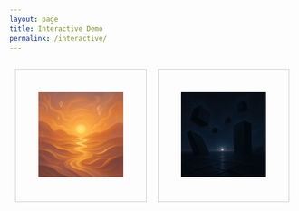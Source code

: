 ```yaml
---
layout: page
title: Interactive Demo
permalink: /interactive/
---
```


<style>
.interactive-container {
  display: flex;
  justify-content: center;
  margin: 20px 0;
}
.interactive-box {
  border: 1px solid #ccc;
  padding: 40px;
  margin: 10px;
  cursor: pointer;
  text-align: center;
  flex: 1;
}
.interactive-box img {
  max-width: 100%;
  height: auto;
}
.hidden {
  display: none;
}
#reset-button {
  padding: 10px 20px;
  font-size: 1em;
}
</style>

<div class="interactive-container">
  <div id="box-left" class="interactive-box">
    <img src="/assets/img/profileA.png" alt="Profile A">
  </div>
  <div id="box-right" class="interactive-box">
    <img src="/assets/img/profileB.png" alt="Profile B">
  </div>
</div>

<div id="result" style="text-align:center; font-weight:bold; font-size:1.5em;"></div>

<div style="text-align:center; margin-top:10px;">
  <button id="reset-button" class="hidden">Return</button>
</div>

<script>
  document.addEventListener('DOMContentLoaded', function() {
    const left = document.getElementById('box-left');
    const right = document.getElementById('box-right');
    const result = document.getElementById('result');
    const resetButton = document.getElementById('reset-button');

    left.addEventListener('click', function() {
      right.classList.add('hidden');
      result.textContent = 'LEFT';
      resetButton.classList.remove('hidden');
    });

    right.addEventListener('click', function() {
      left.classList.add('hidden');
      result.textContent = 'RIGHT';
      resetButton.classList.remove('hidden');
    });

    resetButton.addEventListener('click', function() {
      left.classList.remove('hidden');
      right.classList.remove('hidden');
      result.textContent = '';
      resetButton.classList.add('hidden');
    });
  });
</script>